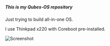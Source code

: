 ##### This is my Qubes-OS repository

Just trying to build all-in-one OS.

I use Thinkpad x220 with Coreboot pre-installed.

![Screenshot](https://github.com/c4tzz/qubes-os/blob/master/2019-09-18-165627_1366x768_scrot.png)
